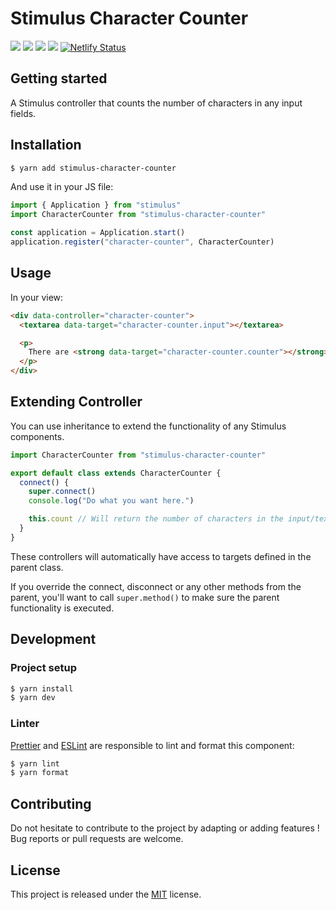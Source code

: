 # Stimulus Character Counter

[![](https://img.shields.io/npm/dt/stimulus-character-counter.svg)](https://www.npmjs.com/package/stimulus-character-counter)
[![](https://img.shields.io/npm/v/stimulus-character-counter.svg)](https://www.npmjs.com/package/stimulus-character-counter)
[![](https://github.com/stimulus-components/stimulus-character-counter/workflows/Lint/badge.svg)](https://github.com/stimulus-components/stimulus-character-counter)
[![](https://img.shields.io/github/license/stimulus-components/stimulus-character-counter.svg)](https://github.com/stimulus-components/stimulus-character-counter)
[![Netlify Status](https://api.netlify.com/api/v1/badges/7ef669f5-d255-4a59-8461-5b2360d1674b/deploy-status)](https://stimulus-character-counter.netlify.com)

## Getting started

A Stimulus controller that counts the number of characters in any input fields.

## Installation

```bash
$ yarn add stimulus-character-counter
```

And use it in your JS file:
```js
import { Application } from "stimulus"
import CharacterCounter from "stimulus-character-counter"

const application = Application.start()
application.register("character-counter", CharacterCounter)
```

## Usage

In your view:
```html
<div data-controller="character-counter">
  <textarea data-target="character-counter.input"></textarea>

  <p>
    There are <strong data-target="character-counter.counter"></strong> characters in this textarea.
  </p>
</div>
```

## Extending Controller

You can use inheritance to extend the functionality of any Stimulus components.

```js
import CharacterCounter from "stimulus-character-counter"

export default class extends CharacterCounter {
  connect() {
    super.connect()
    console.log("Do what you want here.")

    this.count // Will return the number of characters in the input/texterea.
  }
}
```

These controllers will automatically have access to targets defined in the parent class.

If you override the connect, disconnect or any other methods from the parent, you'll want to call `super.method()` to make sure the parent functionality is executed.

## Development

### Project setup
```bash
$ yarn install
$ yarn dev
```

### Linter
[Prettier](https://prettier.io/) and [ESLint](https://eslint.org/) are responsible to lint and format this component:
```bash
$ yarn lint
$ yarn format
```

## Contributing

Do not hesitate to contribute to the project by adapting or adding features ! Bug reports or pull requests are welcome.

## License

This project is released under the [MIT](http://opensource.org/licenses/MIT) license.
